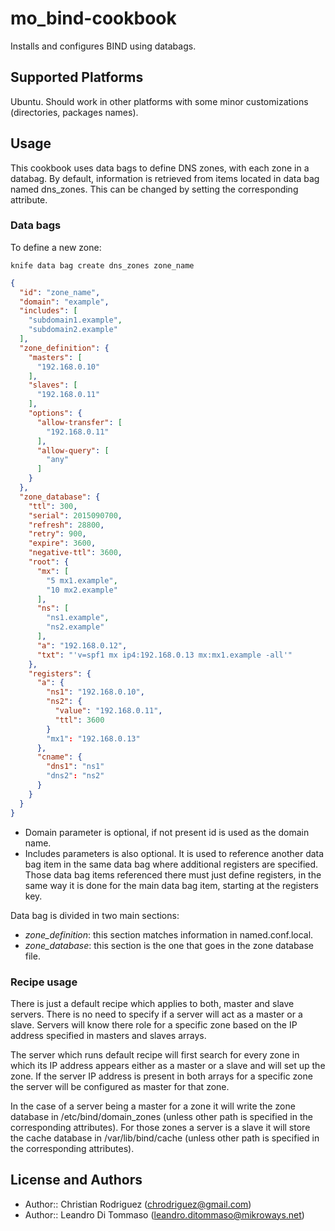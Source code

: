 # mo_bind-cookbook

Installs and configures BIND using databags.

## Supported Platforms

Ubuntu. Should work in other platforms with some minor customizations
(directories, packages names).

## Usage

This cookbook uses data bags to define DNS zones, with each zone in a databag.
By default, information is retrieved from items located in data bag named
dns_zones. This can be changed by setting the corresponding attribute.

### Data bags

To define a new zone:

```
knife data bag create dns_zones zone_name
```

```json
{
  "id": "zone_name",
  "domain": "example",
  "includes": [
    "subdomain1.example",
    "subdomain2.example"
  ],
  "zone_definition": {
    "masters": [
      "192.168.0.10"
    ],
    "slaves": [
      "192.168.0.11"
    ],
    "options": {
      "allow-transfer": [
        "192.168.0.11"
      ],
      "allow-query": [
        "any"
      ]
    }
  },
  "zone_database": {
    "ttl": 300,
    "serial": 2015090700,
    "refresh": 28800,
    "retry": 900,
    "expire": 3600,
    "negative-ttl": 3600,
    "root": {
      "mx": [
        "5 mx1.example",
        "10 mx2.example"
      ],
      "ns": [
        "ns1.example",
        "ns2.example"
      ],
      "a": "192.168.0.12",
      "txt": "'v=spf1 mx ip4:192.168.0.13 mx:mx1.example -all'"
    },
    "registers": {
      "a": {
        "ns1": "192.168.0.10",
        "ns2": {
          "value": "192.168.0.11",
          "ttl": 3600
        }
        "mx1": "192.168.0.13"
      },
      "cname": {
        "dns1": "ns1"
        "dns2": "ns2"
      }
    }
  }
}
```

* Domain parameter is optional, if not present id is used as the domain name.
* Includes parameters is also optional. It is used to reference another data bag
  item in the same data bag where additional registers are specified. Those data
  bag items referenced there must just define registers, in the same way it is
  done for the main data bag item, starting at the registers key.

Data bag is divided in two main sections:

* *zone_definition*: this section matches information in named.conf.local.
* *zone_database*: this section is the one that goes in the zone database file.

### Recipe usage

There is just a default recipe which applies to both, master and slave servers.
There is no need to specify if a server will act as a master or a slave. Servers
will know there role for a specific zone based on the IP address specified in
masters and slaves arrays.

The server which runs default recipe will first search for every zone in which
its IP address appears either as a master or a slave and will set up the zone.
If the server IP address is present in both arrays for a specific zone the server
will be configured as master for that zone.

In the case of a server being a master for a zone it will write the zone
database in /etc/bind/domain_zones (unless other path is specified in the
corresponding attributes). For those zones a server is a slave it will store the
cache database in /var/lib/bind/cache (unless other path is specified in the
corresponding attributes).

## License and Authors

* Author:: Christian Rodriguez (<chrodriguez@gmail.com>)
* Author:: Leandro Di Tommaso (<leandro.ditommaso@mikroways.net>)
